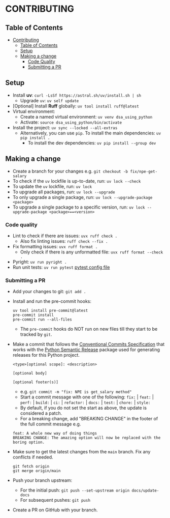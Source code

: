 # CONTRIBUTING

## Table of Contents

- [Contributing](#contributing)
  - [Table of Contents](#table-of-contents)
  - [Setup](#setup)
  - [Making a change](#making-a-change)
    - [Code Quality](#code-quality)
    - [Submitting a PR](#submitting-a-pr)

## Setup

- Install **uv**: `curl -LsSf https://astral.sh/uv/install.sh | sh`
  - Upgrade `uv`: `uv self update`
- [Optional] Install **Ruff** globally: `uv tool install ruff@latest`
- Virtual environment:
  - Create a named virtual environment: `uv venv dsa_using_python`
  - Activate: `source dsa_using_python/bin/activate`
- Install the project: `uv sync --locked --all-extras`
  - Alternatively, you can use `pip`. To install the main dependencies: `uv pip install .`
    - To install the dev dependencies: `uv pip install --group dev`

## Making a change

- Create a branch for your changes e.g. `git checkout -b fix/npe-get-salary`
- To check if the `uv` lockfile is up-to-date, run: `uv lock --check`
- To update the `uv` lockfile, run: `uv lock`
- To upgrade all packages, run: `uv lock --upgrade`
- To only upgrade a single package, run: `uv lock --upgrade-package <package>`
- To upgrade a single package to a specific version, run: `uv lock --upgrade-package <package>==<version>`

### Code quality

- Lint to check if there are issues: `uvx ruff check .`
  - Also fix linting issues: `ruff check --fix .`
- Fix formatting issues: `uvx ruff format .`
  - Only check if there is any unformatted file: `uvx ruff format --check .`
- Pyright: `uv run pyright .`
- Run unit tests: `uv run pytest`
  [pytest config file](./.pytest.ini)

### Submitting a PR

- Add your changes to git: `git add .`
- Install and run the pre-commit hooks:

  ```shell
  uv tool install pre-commit@latest
  pre-commit install
  pre-commit run --all-files
  ```

  - The `pre-commit` hooks do NOT run on new files till they start to be tracked by `git`.

- Make a commit that follows the [Conventional Commits Specification](https://www.conventionalcommits.org/en/v1.0.0/) that works with the [Python Semantic Release](https://python-semantic-release.readthedocs.io/en/latest/) package used for generating releases for this Python project.

  ```shell
  <type>[optional scope]: <description>

  [optional body]

  [optional footer(s)]
  ```

  - e.g. `git commit -m "fix: NPE is get_salary method"`
  - Start a commit message with one of the following: `fix:` | `feat:` | `perf:` | `build:` | `ci:` | `refactor:` | `docs:` | `test:` | `chore:` | `style:`
  - By default, if you do not set the start as above, the update is considered a patch.
  - For a breaking change, add "BREAKING CHANGE" in the footer of the full commit message e.g.

  ```shell
  feat: A whole new way of doing things
  BREAKING CHANGE: The amazing option will now be replaced with the boring option.
  ```

- Make sure to get the latest changes from the `main` branch. Fix any conflicts if needed.

  ```shell
  git fetch origin
  git merge origin/main
  ```

- Push your branch upstream:
  - For the initial push: `git push --set-upstream origin docs/update-docs`
  - For subsequent pushes: `git push`
- Create a PR on GitHub with your branch.
